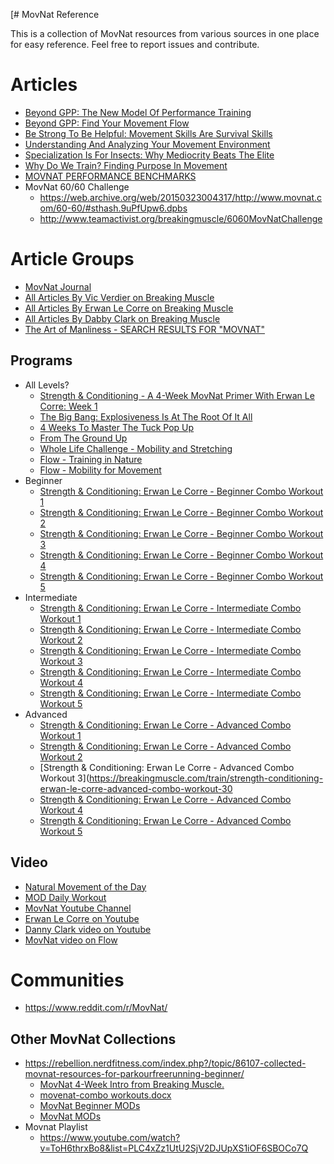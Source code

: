 [# MovNat Reference

This is a collection of MovNat resources from various sources in one place for easy reference. Feel free to report issues and contribute.


# Articles

* [Beyond GPP: The New Model Of Performance Training](https://breakingmuscle.com/learn/beyond-gpp-the-new-model-of-performance-training)
* [Beyond GPP: Find Your Movement Flow](https://breakingmuscle.com/learn/beyond-gpp-find-your-movement-flow)
* [Be Strong To Be Helpful: Movement Skills Are Survival Skills](https://breakingmuscle.com/learn/be-strong-to-be-helpful-movement-skills-are-survival-skills)
* [Understanding And Analyzing Your Movement Environment](https://breakingmuscle.com/learn/understanding-and-analyzing-your-movement-environment)
* [Specialization Is For Insects: Why Mediocrity Beats The Elite](https://breakingmuscle.com/learn/specialization-is-for-insects-why-mediocrity-beats-the-elite)
* [Why Do We Train? Finding Purpose In Movement](https://breakingmuscle.com/learn/why-do-we-train-finding-purpose-in-movement)
* [MOVNAT PERFORMANCE BENCHMARKS](https://www.movnat.com/performance-benchmarks/)
* MovNat 60/60 Challenge
  * https://web.archive.org/web/20150323004317/http://www.movnat.com/60-60/#sthash.9uPfUpw6.dpbs
  * http://www.teamactivist.org/breakingmuscle/6060MovNatChallenge

# Article Groups

* [MovNat Journal](https://www.movnat.com/our-journal/)
* [All Articles By Vic Verdier on Breaking Muscle](https://breakingmuscle.com/coaches/vic-verdier)
* [All Articles By Erwan Le Corre on Breaking Muscle](https://breakingmuscle.com/coaches/erwan-le-corre)
* [All Articles By Dabby Clark on Breaking Muscle](https://breakingmuscle.com/coaches/danny-clark)
* [The Art of Manliness - SEARCH RESULTS FOR "MOVNAT"](http://www.artofmanliness.com/?s=movnat)

## Programs

* All Levels?
  * [Strength & Conditioning - A 4-Week MovNat Primer With Erwan Le Corre: Week 1](https://breakingmuscle.com/train/strength-conditioning-a-4-week-movnat-primer-with-erwan-le-corre-week-1)
  * [The Big Bang: Explosiveness Is At The Root Of It All](https://breakingmuscle.com/learn/the-big-bang-explosiveness-is-at-the-root-of-it-all)
  * [4 Weeks To Master The Tuck Pop Up](https://breakingmuscle.com/learn/4-weeks-to-master-the-tuck-pop-up)
  * [From The Ground Up](https://www.movnat.com/category/our-journal/from-the-ground-up/)
  * [Whole Life Challenge - Mobility and Stretching](https://www.youtube.com/playlist?list=PLkUBgg0MjjwcrKBLEGxlE-hTIYnnFkdIe)
  * [Flow - Training in Nature](https://www.youtube.com/playlist?list=PLy25Fo4sezXMH7oU4V4JND6ufmur4GY5I)
  * [Flow - Mobility for Movement](https://www.youtube.com/playlist?list=PLy25Fo4sezXMXprCspl_m0iqqYx2MyPZl)
* Beginner
  * [Strength & Conditioning: Erwan Le Corre - Beginner Combo Workout 1](https://breakingmuscle.com/train/strength-conditioning-erwan-le-corre-beginner-combo-workout-1)
  * [Strength & Conditioning: Erwan Le Corre - Beginner Combo Workout 2](https://breakingmuscle.com/train/strength-conditioning-erwan-le-corre-beginner-combo-workout-2)
  * [Strength & Conditioning: Erwan Le Corre - Beginner Combo Workout 3](https://breakingmuscle.com/train/strength-conditioning-erwan-le-corre-beginner-combo-workout-3)
  * [Strength & Conditioning: Erwan Le Corre - Beginner Combo Workout 4](https://breakingmuscle.com/train/strength-conditioning-erwan-le-corre-beginner-combo-workout-4)
  * [Strength & Conditioning: Erwan Le Corre - Beginner Combo Workout 5](https://breakingmuscle.com/train/strength-conditioning-erwan-le-corre-beginner-combo-workout-5)
* Intermediate
  * [Strength & Conditioning: Erwan Le Corre - Intermediate Combo Workout 1](https://breakingmuscle.com/train/strength-conditioning-erwan-le-corre-intermediate-combo-workout-1)
  * [Strength & Conditioning: Erwan Le Corre - Intermediate Combo Workout 2](https://breakingmuscle.com/train/strength-conditioning-erwan-le-corre-intermediate-combo-workout-2)
  * [Strength & Conditioning: Erwan Le Corre - Intermediate Combo Workout 3](https://breakingmuscle.com/train/strength-conditioning-erwan-le-corre-intermediate-combo-workout-3)
  * [Strength & Conditioning: Erwan Le Corre - Intermediate Combo Workout 4](https://breakingmuscle.com/train/strength-conditioning-erwan-le-corre-intermediate-combo-workout-4)
  * [Strength & Conditioning: Erwan Le Corre - Intermediate Combo Workout 5](https://breakingmuscle.com/train/strength-conditioning-erwan-le-corre-intermediate-combo-workout-5)
* Advanced
  * [Strength & Conditioning: Erwan Le Corre - Advanced Combo Workout 1](https://breakingmuscle.com/train/strength-conditioning-erwan-le-corre-advanced-combo-workout-1)
  * [Strength & Conditioning: Erwan Le Corre - Advanced Combo Workout 2](https://breakingmuscle.com/train/strength-conditioning-erwan-le-corre-advanced-combo-workout-2)
  * [Strength & Conditioning: Erwan Le Corre - Advanced Combo Workout 3](https://breakingmuscle.com/train/strength-conditioning-erwan-le-corre-advanced-combo-workout-30
  * [Strength & Conditioning: Erwan Le Corre - Advanced Combo Workout 4](https://breakingmuscle.com/train/strength-conditioning-erwan-le-corre-advanced-combo-workout-4)
  * [Strength & Conditioning: Erwan Le Corre - Advanced Combo Workout 5](https://breakingmuscle.com/train/strength-conditioning-erwan-le-corre-advanced-combo-workout-5)


## Video

* [Natural Movement of the Day](https://www.youtube.com/watch?v=9fzeINY9zUo&list=PLqRZayLvW8k5JGXg_aQr3sm-6PAkaBcFg)
* [MOD Daily Workout](https://www.youtube.com/watch?v=Z3GGSgEO-0M&index=50&list=PLC5sbdn5ESCSKU66Fbp6stQFPLaNQ8rib)
* [MovNat Youtube Channel](https://www.youtube.com/user/MovNat)
* [Erwan Le Corre on Youtube](https://www.youtube.com/results?search_query=Erwan+Le+Corre)
* [Danny Clark video on Youtube](https://www.youtube.com/results?search_query=Danny++clark+movnat)
* [MovNat video on Flow](https://www.youtube.com/user/flow/search?query=movnat)


# Communities

* https://www.reddit.com/r/MovNat/

## Other MovNat Collections

* https://rebellion.nerdfitness.com/index.php?/topic/86107-collected-movnat-resources-for-parkourfreerunning-beginner/
  * [MovNat 4-Week Intro from Breaking Muscle.](https://docs.google.com/document/d/1LHHA8UNcEZMxWzHkU-clXaUTP8-OZ_sYP3T6rVOQi48/pub)
  * [movenat-combo workouts.docx](https://docs.google.com/document/d/1nkhDZWs5EAPgwE5u7fLNenjBafdt5e6OcnTnq-J1b0M/pub) 
  * [MovNat Beginner MODs](https://docs.google.com/document/d/1J9WXjBxa9BklV_fi-eu1GebfLWkRY-KI7RWTB6HpbgU/pub)
  * [MovNat MODs](https://docs.google.com/document/d/1THOWzXFWD_1SGD5GMjVTjEIj_3bpNUx22tbRT75O__w/pub)
* Movnat Playlist
  * https://www.youtube.com/watch?v=ToH6thrxBo8&list=PLC4xZz1UtU2SjV2DJUpXS1iOF6SBOCo7Q

